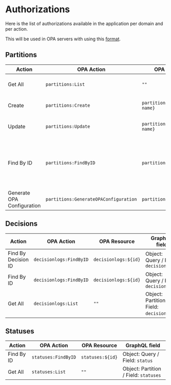 # Authorizations

Here is the list of authorizations available in the application per domain and per action.

This will be used in OPA servers with using this [format](opa-formats.md).

## Partitions

| Action                     | OPA Action                            | OPA Resource                   | GraphQL field                                                                                                            |
| -------------------------- | ------------------------------------- | ------------------------------ | ------------------------------------------------------------------------------------------------------------------------ |
| Get All                    | `partitions:List`                     | `""`                           | Object: Query / Field: `partitions`                                                                                      |
| Create                     | `partitions:Create`                   | `partitions:${partition-name}` | Object: Mutation / Field: `createPartition`                                                                              |
| Update                     | `partitions:Update`                   | `partitions:${partition-name}` | Object: Mutation / Field: `updatePartition`                                                                              |
| Find By ID                 | `partitions:FindByID`                 | `partitions:${id}`             | Object: Query -> Field: `partition` // Object: DecisionLog -> Field: `partition` // Object: Status -> Field: `partition` |
| Generate OPA Configuration | `partitions:GenerateOPAConfiguration` | `partitions:${id}`             | Object: Partition / Field: `opaConfiguration`                                                                            |

## Decisions

| Action              | OPA Action              | OPA Resource         | GraphQL field                              |
| ------------------- | ----------------------- | -------------------- | ------------------------------------------ |
| Find By Decision ID | `decisionlogs:FindByID` | `decisionlogs:${id}` | Object: Query / Field: `decisionLog`       |
| Find By ID          | `decisionlogs:FindByID` | `decisionlogs:${id}` | Object: Query / Field: `decisionLog`       |
| Get All             | `decisionlogs:List`     | `""`                 | Object: Partition / Field: `decisionLogs`  |

## Statuses

| Action     | OPA Action          | OPA Resource     | GraphQL field                          |
| ---------- | ------------------- | ---------------- | -------------------------------------- |
| Find By ID | `statuses:FindByID` | `statuses:${id}` | Object: Query / Field: `status`        |
| Get All    | `statuses:List`     | `""`             | Object: Partition / Field: `statuses`  |

